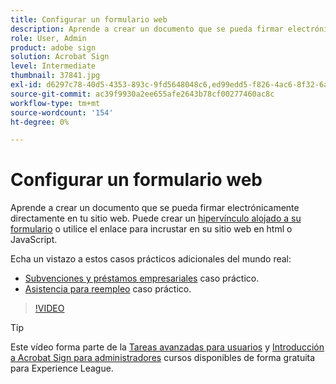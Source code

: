 ```yaml
---
title: Configurar un formulario web
description: Aprende a crear un documento que se pueda firmar electrónicamente directamente en tu sitio web
role: User, Admin
product: adobe sign
solution: Acrobat Sign
level: Intermediate
thumbnail: 37841.jpg
exl-id: d6297c78-40d5-4353-893c-9fd5648048c6,ed99edd5-f826-4ac6-8f32-6a4e6e48ddc6
source-git-commit: ac39f9930a2ee655afe2643b78cf00277460ac8c
workflow-type: tm+mt
source-wordcount: '154'
ht-degree: 0%

---
```


# Configurar un formulario web

Aprende a crear un documento que se pueda firmar electrónicamente directamente en tu sitio web. Puede crear un [hipervínculo alojado a su formulario](https://salesforceintegration.na2.echosign.com/public/esignWidget?wid=CBFCIBAA3AAABLblqZhBTZvjMual0H-M6HTSunw9hV1t-OdGbQI3d-nWJdEH76dHPxK1QH6DO9XGjch6QVho*) o utilice el enlace para incrustar en su sitio web en html o JavaScript.

Echa un vistazo a estos casos prácticos adicionales del mundo real:

* [Subvenciones y préstamos empresariales](https://experienceleague.adobe.com/docs/document-cloud-learn/sign-learning-hub/expand/recipes/gov/usecasegovgrants.html?lang=en) caso práctico.
* [Asistencia para reempleo](https://experienceleague.adobe.com/docs/document-cloud-learn/sign-learning-hub/expand/recipes/gov/usecasegovreemployment.html?lang=en) caso práctico.

>[!VIDEO](https://video.tv.adobe.com/v/37841?hidetitle=true)

>[!TIP]
>
>Este vídeo forma parte de la [Tareas avanzadas para usuarios](https://experienceleague.adobe.com/?recommended=Sign-U-1-2020.3) y [Introducción a Acrobat Sign para administradores](https://experienceleague.adobe.com/?recommended=Sign-A-1-2020.2) cursos disponibles de forma gratuita para Experience League.
